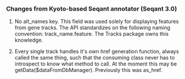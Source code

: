 ### Changes from Kyoto-based Seqant annotator (Seqant 3.0)
1. No alt_names key. This field was used solely for displaying features from gene tracks. The API standardizes on the following naming convention: track_name.feature. The Tracks package owns this knowledge.


2. Every single track handles it's own href generation function, always called the same thing, such that the consuming class never has to introspect to know what method to call. At the moment this may be getData($dataFromDbManager). Previously this was as_href.

